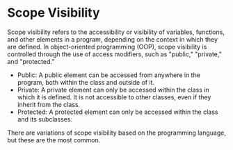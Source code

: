 # Scope Visibility

Scope visibility refers to the accessibility or visibility of variables, functions, and other elements in a program, depending on the context in which they are defined. In object-oriented programming (OOP), scope visibility is controlled through the use of access modifiers, such as "public," "private," and "protected."

- Public: A public element can be accessed from anywhere in the program, both within the class and outside of it.
- Private: A private element can only be accessed within the class in which it is defined. It is not accessible to other classes, even if they inherit from the class.
- Protected: A protected element can only be accessed within the class and its subclasses.

There are variations of scope visibility based on the programming language, but these are the most common.

